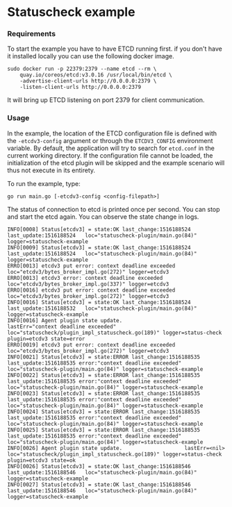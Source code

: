 # Statuscheck example

### Requirements

To start the example you have to have ETCD running first.
if you don't have it installed locally you can use the following docker
image.
```
sudo docker run -p 22379:2379 --name etcd --rm \
    quay.io/coreos/etcd:v3.0.16 /usr/local/bin/etcd \
    -advertise-client-urls http://0.0.0.0:2379 \
    -listen-client-urls http://0.0.0.0:2379
```

It will bring up ETCD listening on port 2379 for client communication.

### Usage

In the example, the location of the ETCD configuration file is defined
with the `-etcdv3-config` argument or through the `ETCDV3_CONFIG`
environment variable.
By default, the application will try to search for `etcd.conf`
in the current working directory.
If the configuration file cannot be loaded, the initialization
of the etcd plugin will be skipped and the example scenario will thus
not execute in its entirety.

To run the example, type:
```
go run main.go [-etcdv3-config <config-filepath>]
```

The status of connection to etcd is printed once per second. You can stop
and start the etcd again. You can observe the state change in logs.

```
INFO[0008] Status[etcdv3] = state:OK last_change:1516188524 last_update:1516188524   loc="statuscheck-plugin/main.go(84)" logger=statuscheck-example
INFO[0009] Status[etcdv3] = state:OK last_change:1516188524 last_update:1516188524   loc="statuscheck-plugin/main.go(84)" logger=statuscheck-example
ERRO[0013] etcdv3 put error: context deadline exceeded   loc="etcdv3/bytes_broker_impl.go(272)" logger=etcdv3
ERRO[0013] etcdv3 error: context deadline exceeded       loc="etcdv3/bytes_broker_impl.go(337)" logger=etcdv3
ERRO[0016] etcdv3 put error: context deadline exceeded   loc="etcdv3/bytes_broker_impl.go(272)" logger=etcdv3
INFO[0016] Status[etcdv3] = state:OK last_change:1516188524 last_update:1516188532   loc="statuscheck-plugin/main.go(84)" logger=statuscheck-example
INFO[0016] Agent plugin state update.                    lastErr="context deadline exceeded" loc="statuscheck/plugin_impl_statuscheck.go(189)" logger=status-check plugin=etcdv3 state=error
ERRO[0019] etcdv3 put error: context deadline exceeded   loc="etcdv3/bytes_broker_impl.go(272)" logger=etcdv3
INFO[0021] Status[etcdv3] = state:ERROR last_change:1516188535 last_update:1516188535 error:"context deadline exceeded"   loc="statuscheck-plugin/main.go(84)" logger=statuscheck-example
INFO[0022] Status[etcdv3] = state:ERROR last_change:1516188535 last_update:1516188535 error:"context deadline exceeded"   loc="statuscheck-plugin/main.go(84)" logger=statuscheck-example
INFO[0023] Status[etcdv3] = state:ERROR last_change:1516188535 last_update:1516188535 error:"context deadline exceeded"   loc="statuscheck-plugin/main.go(84)" logger=statuscheck-example
INFO[0024] Status[etcdv3] = state:ERROR last_change:1516188535 last_update:1516188535 error:"context deadline exceeded"   loc="statuscheck-plugin/main.go(84)" logger=statuscheck-example
INFO[0025] Status[etcdv3] = state:ERROR last_change:1516188535 last_update:1516188535 error:"context deadline exceeded"   loc="statuscheck-plugin/main.go(84)" logger=statuscheck-example
INFO[0026] Agent plugin state update.                    lastErr=<nil> loc="statuscheck/plugin_impl_statuscheck.go(189)" logger=status-check plugin=etcdv3 state=ok
INFO[0026] Status[etcdv3] = state:OK last_change:1516188546 last_update:1516188546   loc="statuscheck-plugin/main.go(84)" logger=statuscheck-example
INFO[0027] Status[etcdv3] = state:OK last_change:1516188546 last_update:1516188546   loc="statuscheck-plugin/main.go(84)" logger=statuscheck-example
```

